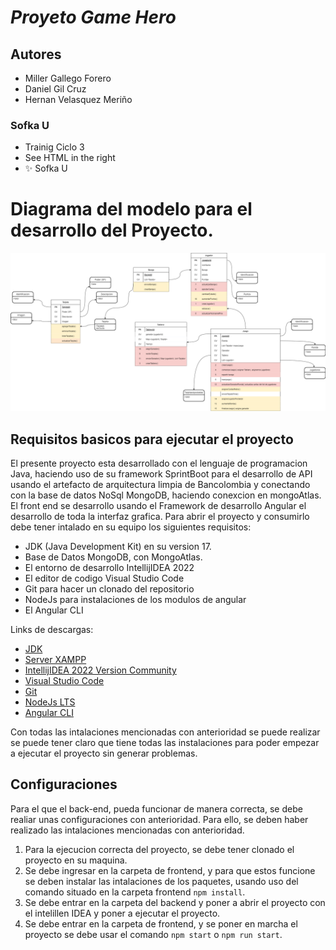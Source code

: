 # _Proyeto Game Hero_ 
## Autores
* Miller Gallego Forero
* Daniel Gil Cruz
* Hernan Velasquez Meriño
### Sofka U
- Trainig Ciclo 3
- See HTML in the right
- ✨ Sofka U 
# Diagrama del modelo para el desarrollo del Proyecto.
![Modelo Game Card](https://github.com/millergallegof/Juego-Cartas-SuperHero/blob/hernan/Juego%20Cartas%20Hero-Tactico.drawio.png)
## Requisitos basicos para ejecutar el proyecto
El presente proyecto esta desarrollado con el lenguaje de programacion Java, haciendo uso de su framework SprintBoot para el desarrollo de API usando el artefacto de arquitectura limpia de Bancolombia y conectando con la base de datos NoSql MongoDB, haciendo conexcion en mongoAtlas. El front end se desarrollo usando el Framework de desarrollo Angular el desarrollo de toda la interfaz grafica. Para abrir el proyecto y consumirlo debe tener intalado en su equipo los siguientes requisitos:

- JDK (Java Development Kit) en su version 17.
- Base de Datos MongoDB, con MongoAtlas.
- El entorno de desarrollo IntellijIDEA 2022
- El editor de codigo Visual Studio Code
- Git para hacer un clonado del repositorio
- NodeJs para instalaciones de los modulos de angular
- El Angular CLI


Links de descargas:
- [ JDK ](https://docs.microsoft.com/en-us/java/openjdk/download)
- [ Server XAMPP ]( https://www.apachefriends.org/es/index.html )
- [ IntellijIDEA 2022 Version Community ](https://www.jetbrains.com/es-es/idea/download/#section=windows)
- [ Visual Studio Code ](https://code.visualstudio.com/)
- [ Git ](https://git-scm.com/downloads)
- [ NodeJs LTS ](https://nodejs.org/es/download/)
- [ Angular CLI](https://angular.io/cli)

Con todas las intalaciones mencionadas con anterioridad se puede realizar se puede tener claro que tiene todas las instalaciones para poder empezar a ejecutar el proyecto sin generar problemas.

## Configuraciones
Para el que el back-end, pueda funcionar de manera correcta, se debe realiar unas configuraciones con anterioridad. Para ello, se deben haber realizado las intalaciones mencionadas con anterioridad.

1. Para la ejecucion correcta del proyecto, se debe tener clonado el proyecto en su maquina.
2. Se debe ingresar en la carpeta de frontend, y para que estos funcione se deben instalar las intalaciones de los paquetes, usando uso del comando situado en la carpeta frontend 
    `npm install`.
3. Se debe entrar en la carpeta del backend y poner a abrir el proyecto con el intelillen IDEA y poner a ejecutar el proyecto.
4. Se debe entrar en la carpeta de frontend, y se poner en marcha el proyecto se debe usar el comando `npm start` o `npm run start`.

